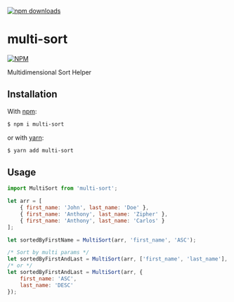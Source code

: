 [![npm downloads](https://img.shields.io/npm/dt/multi-sort.svg)](https://npmcharts.com/compare/multi-sort?minimal=true)

# multi-sort

[![NPM](https://nodei.co/npm/multi-sort.png?downloads=true&downloadRank=true)](https://npmjs.org/package/multi-sort)

Multidimensional Sort Helper

## Installation
With [npm](https://www.npmjs.com):
```sh
$ npm i multi-sort
```
or with [yarn](https://yarnpkg.com):
```sh
$ yarn add multi-sort
```

## Usage

```javascript
import MultiSort from 'multi-sort';

let arr = [
    { first_name: 'John', last_name: 'Doe' },
    { first_name: 'Anthony', last_name: 'Zipher' },
    { first_name: 'Anthony', last_name: 'Carlos' }
];

let sortedByFirstName = MultiSort(arr, 'first_name', 'ASC');

/* Sort by multi params */
let sortedByFirstAndLast = MultiSort(arr, ['first_name', 'last_name'], ['ASC', 'DESC']);
/* or */
let sortedByFirstAndLast = MultiSort(arr, {
    first_name: 'ASC',
    last_name: 'DESC'
});
```

